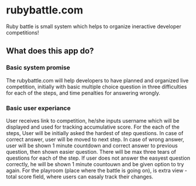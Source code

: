 # rubybattle.com
Ruby battle is small system which helps to organize ineractive developer competitions!

## What does this app do?
### Basic system promise
The rubybattle.com will help developers to have planned and organized live competition, initially with basic multiple choice question in three difficulties for each of the steps, and time penalties for answering wrongly.
### Basic user experiance
User receives link to competition, he/she inputs username which will be displayed and used for tracking accumulative score. For the each of the steps, User will be initially asked the hardest of step questions. In case of correct answer, user will be moved to next step. In case of wrong answer, user will be shown 1 minute countdown and correct answer to previous question, then shown easier question. There will be max three tears of questions for each of the step. If user does not answer the easyest question correctly, he will be shown 1 minute countouwn and be given option to try again.
For the playroom (place where the battle is going on), is extra view - total score field, where users can easaly track their changes.
